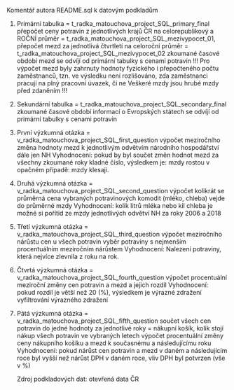 Komentář autora README.sql k datovým podkladům

1. Primární tabulka = t_radka_matouchova_project_SQL_primary_final
   přepočet ceny potravin z jednotlivých krajů ČR na celorepublikový a ROČNÍ průměr = t_radka_matouchova_project_SQL_mezivypocet_01, 
   přepočet mezd za jednotlivá čtvrtletí na celoroční průměr = t_radka_matouchova_project_SQL_mezivypocet_02
   zkoumané časové období mezd se odvíjí od primární tabulky s cenami potravin
!!! Pro výpočet mezd byly zahrnuty hodnoty fyzického i přepočteného počtu zaměstnanců, 
    tzn. ve výsledku není rozlišováno, zda zaměstnanci pracují na plný pracovní úvazek, či ne
    Veškeré mzdy jsou hrubé mzdy před zdaněním !!!

2. Sekundární tabulka = t_radka_matouchova_project_SQL_secondary_final
   zkoumané časové období informací o Evropských státech se odvíjí od primární tabulky s cenami potravin

3. První výzkumná otázka = v_radka_matouchova_project_SQL_first_question
   výpočet meziročního změna hodnoty mezd k jednotlivým odvětvím národního hospodářství dále jen NH
   Vyhodnocení: pokud by byl součet změn hodnot mezd za všechny zkoumané roky kladné číslo, výsledkem je: mzdy rostou v opačném případě: mzdy klesají.
   
4. Druhá výzkumná otázka = v_radka_matouchova_project_SQL_second_question
   výpočet kolikrát se průměrná cena vybraných potravinových komodit (mléko, chleba) vejde do průměrné mzdy
   Vyhodnocení: kolik litrů mléka nebo kil chleba je možné si pořítid ze mzdy jednotlivých odvětví NH za roky 2006 a 2018
   
5. Třetí výzkumná otázka = v_radka_matouchova_project_SQL_third_question
   výpočet meziročního nárůstu cen u všech potravin
   vyběr potraviny s nejmenším procentuálním meziročním nárůstem
   Vyhodnocení: Nalezení potraviny, která nejvíce zlevnila z roku na rok.
   
6. Čtvrtá výzkumná otázka = v_radka_matouchova_project_SQL_fourth_question
   výpočet procentuální meziroční změny cen potravin a mezd a jejich rozdíl
   Vyhodnocení: pokud rozdíl je větší než 20 (%), výsledkem je výrazné zdražení
   vyfiltrování výrazného zdražení

7. Pátá výzkumná otázka = v_radka_matouchova_project_SQL_fifth_question
   součet všech cen potravin do jedné hodnoty  za jednotlivé roky = nákupní košík, kolik stojí nákup všech potravin ve vybraných letech
   výpočet procentuální změny ceny nákupního košíku a mezd k současnému a následujícímu roku
   Vyhodnocení: pokud nárůst cen potravin a mezd v daném a následujícím roce byl vyšší než nárůst DPH v daném roce, vliv DPH byl potvrzen (vše v %)
   
   Zdroj podkladových dat: otevřená data ČR
